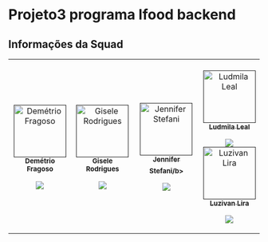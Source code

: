 # Projeto3 programa Ifood backend


## Informações da Squad

<table>
 <td align="center"><br>
        <a href="">
            <img src="/Users/giselerodrigues/Git/projeto3-programa-Ifood-backend/imagens/demetrio.jpg" width="105px;" alt="Demétrio Fragoso" style="max-width:100%;">
            <br><sub><b>Demétrio Fragoso</b></sub><br>
        <p align="center">
            </a>
            <a href="https://github.com/demetriofragoso">
                   <img src="https://img.shields.io/badge/-Github-000?style=flat-square&logo=Github&logoColor=white&link=https://github.com/demetriofragoso">
            </a>
       </p>
</td>
  <td align="center"><br>
        <a href="">
            <img src="https://github.com/giselemanuel/teste-readme/blob/main/imagens/gisele-manuel.JPG" width="105px;" alt="Gisele Rodrigues" style="max-width:100%;">
            <br><sub><b>Gisele Rodrigues</b></sub><br>
        <p align="center">
            </a>    
            <a href="https://github.com/giselemanuel">
                   <img src="https://img.shields.io/badge/-Github-000?style=flat-square&logo=Github&logoColor=white&link=https://github.com/giselemanuel">
            </a>
       </p>
</td>
 <td align="center"><br>
        <a href="">
            <img src="/Users/giselerodrigues/Git/projeto3-programa-Ifood-backend/imagens/jennifer.jpg" width="105px;" alt="Jennifer Stefani"max-width:100%;">
            <br><sub><b>Jennifer Stefani/b></sub><br>
        <p align="center">
            </a>
            <a href="https://github.com/jenniferstefaniks">
                   <img src="https://img.shields.io/badge/-Github-000?style=flat-square&logo=Github&logoColor=white&link=https://github.com/jenniferstefaniks">
            </a>
       </p>
</td>

 <td align="center"><br>
        <a href="">
            <img src="/Users/giselerodrigues/Git/projeto3-programa-Ifood-backend/imagens/ludmila.png" width="105px;" alt="Ludmila Leal" style="max-width:100%;">
            <br><sub><b>Ludmila Leal</b></sub><br>
        <p align="center">
            </a>
            <a href="https://github.com/LudmilaLeal">
                   <img src="https://img.shields.io/badge/-Github-000?style=flat-square&logo=Github&logoColor=white&link=https://github.com/LudmilaLeal>
            </a>
       </p>
</td>
<td align="center"><br>
        <a href="">
            <img src="/Users/giselerodrigues/Git/projeto3-programa-Ifood-backend/imagens/luzivan.jpg" width="105px;" alt="Luzivan Lira" style="max-width:100%;">
            <br><sub><b>Luzivan Lira</b></sub><br>
        <p align="center">
            </a>
            <a href="https://github.com/luzivan-lira">
                   <img src="https://img.shields.io/badge/-Github-000?style=flat-square&logo=Github&logoColor=white&link=https://github.com/luzivan-lira">
            </a>
       </p>
</td>
</table>
